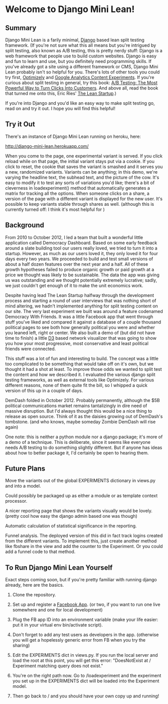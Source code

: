 Welcome to Django Mini Lean!
============================

Summary
-------
Django Mini Lean is a farily minimal, [Django](https://www.djangoproject.com/) based lean split testing framework. (If you're not sure what this all means but you're intrigued by split testing, also known as A/B testing, this is pretty nerdy stuff: Django is a web framework that people use to build custom websites. Django is easy and fun to learn and use, but you definitely need programming skills. If you've already got a site using a different framework or CMS, Django Mini Lean probably isn't so helpful for you. There's lots of other tools you could try first, [Optimizely](https://www.optimizely.com/) and [Google Analytics Content Experiments](https://support.google.com/analytics/answer/1745152?hl=en). If you're curious about split testing in general, try this book: [A/B Testing: The Most Powerful Way to Turn Clicks Into Customers](http://www.amazon.com/Testing-Most-Powerful-Clicks-Customers/dp/1118536096). And above all, read the book that turned me onto this, Eric Ries' [The Lean Startup](http://theleanstartup.com/).)

If you're into Django and you'd like an easy way to make split testing go, read on and try it out. I hope you will find this helpful!

Try it Out
----------

There's an instance of Django Mini Lean running on heroku, here:

http://django-mini-lean.herokuapp.com/

When you come to the page, one experimental variant is served. If you click reload while on that page, the initial variant stays put via a cookie. If you click to reset, the cookie that saves the variant is smashed and it serves you a new, randomized variants. Variants can be anything; in this demo, we're varying the headline text, the subhead text, and the picture of the cow. It's easy to modify it to test any sorts of variations you'd like; there's a bit of cleverness in loadexperiment() method that automatically generates a matrix for tracking all the options. When someone clicks on a share, a version of the page with a different variant is displayed for the new user. It's possible to keep variants stable through shares as well. (although this is currently turned off: I think it's most helpful for )

Background
----------

From 2010 to October 2012, I led a team that built a wonderful little application called Democracy Dashboard. Based on some early feedback around a slate building tool our users really loved, we tried to turn it into a startup. However, as much as our users loved it, they only loved it for four days every two years. We proceeded to build and test small versions of about a half dozen features over the next year and a half. All of these growth hypotheses failed to produce organic growth or paid growth at a price we thought was likely to be sustainable. The data the app was giving us was outstanding and we thought potentially extremely lucrative; sadly, we just couldn't get enough of it to make the unit economics work.

Despite having lead The Lean Startup halfway through the development process and starting a round of user interviews that was nothing short of mind altering, we hadn't implemented anything for split testing content on our site. The very last experiment we built was around a feature codenamed Democracy With Friends. It was a little Facebook app that went through stuff you've liked and compared it against a database of a couple thousand political pages to see both how generally political you were and whether you leaned left, right or center. We also built a demo of (but did not have time to finish) a little [D3](http://d3js.org/) based network visualizer that was going to show you how your most progressive, most conservative and least political friends were connected.

This stuff was a lot of fun and interesting to build. The concept was a little too complicated to be something that would take off on it's own, but we thought it had a shot at least. To improve those odds we wanted to split test the content and how we described it. I evaluated the various django split testing frameworks, as well as external tools like Optimizely. For various different reasons, none of them quite fit the bill, so I whipped a quick version of this up in a couple of days.

DemDash folded in October 2012. Probably permanently, although the $5B political communications market remains tantalizingly in dire need of massive disruption. But I'd always thought this would be a nice thing to release as open source. Think of it as the daisies growing out of DemDash's tombstone. (and who knows, maybe someday Zombie DemDash will rise again)

One note: this is neither a python module nor a django package; it's more of a demo of a technique. This is deliberate, since it seems like everyone needs A/B testing to do something slightly different. But if anyone has ideas about how to better package it, I'd certainly be open to hearing them.

Future Plans
------------

Move the variants out of the global EXPERIMENTS dictionary in views.py and into a model.

Could possibly be packaged up as either a module or as template context processor.

A nicer reporting page that shows the variants visually would be lovely. (pretty cool how easy the django admin based one was though)

Automatic calculation of statistical significance in the reporting.

Funnel analysis. The deployed version of this did in fact track logins created from the different variants. To implement this, just create another method like fbshare in the view and add the counter to the Experiment. Or you could add a funnel code to that method.


To Run Django Mini Lean Yourself
--------------------------------

Exact steps coming soon, but if you're pretty familiar with running django already, here are the basics.

1. Clone the repository.

2. Set up and register a [Facebook App](https://developers.facebook.com/apps). (or two, if you want to run one live somewhere and one for local development)

3. Plug the FB app ID into an environment variable (make your life easier: put it in your virtual env bin/activate script).

4. Don't forget to add any test users as developers in the app. (otherwise you will get a hopelessly generic error from FB when you try the sharing)

5. Edit the EXPERIMENTS dict in views.py. If you run the local server and load the root at this point, you will get this error: "DoesNotExist at /
Experiment matching query does not exist."

6. You're on the right path now. Go to /loadexperiment and the experiment you set up in the EXPERIMENTS dict will be loaded into the Experiment model.

7. Then go back to / and you should have your own copy up and running!

